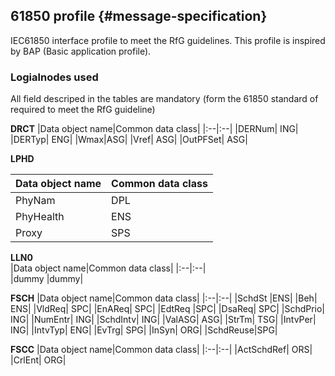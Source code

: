 ## 61850 profile {#message-specification}

IEC61850 interface profile to meet the RfG guidelines. This profile is inspired by BAP (Basic application profile).


### Logialnodes used
All field descriped in the tables are mandatory (form the 61850 standard of required to meet the RfG guideline)

**DRCT**
|Data object name|Common data class|
|:--|:--|
|DERNum| ING|
|DERTyp|	ENG|
|Wmax|ASG|
|Vref|	ASG|
|OutPFSet|	ASG|
	
	
**LPHD**

|Data object name| Common data class|
|:--|:--|
|PhyNam|	DPL|
|PhyHealth|	ENS|
|Proxy|	SPS|
	
	
**LLN0**	
|Data object name|Common data class|
|:--|:--|	
|dummy	|dummy|	
	
**FSCH**
|Data object name|Common data class|
|:--|:--|
|SchdSt	|ENS|
|Beh|	ENS|
|VldReq|	SPC|
|EnAReq|	SPC|
|EdtReq	|SPC|
|DsaReq|	SPC|
|SchdPrio|	ING|
|NumEntr|	ING|
|SchdIntv|	ING|
|ValASG|	ASG|
|StrTm|	TSG|
|IntvPer|	ING|
|IntvTyp|	ENG|
|EvTrg|	SPG|
|InSyn|	ORG|
|SchdReuse|SPG|
	
	
**FSCC**
|Data object name|Common data class|
|:--|:--|
|ActSchdRef|	ORS|
|CrlEnt|	ORG|




